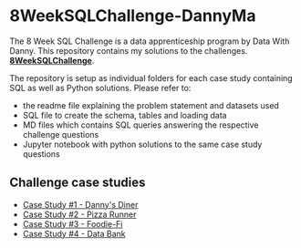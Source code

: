 # 8WeekSQLChallenge-DannyMa
The 8 Week SQL Challenge is a data apprenticeship program by Data With Danny. This repository contains my solutions to the challenges. **[8WeekSQLChallenge](https://8weeksqlchallenge.com)**.

The repository is setup as individual folders for each case study containing SQL as well as Python solutions.
Please refer to:
- the readme file explaining the problem statement and datasets used
- SQL file to create the schema, tables and loading data
- MD files which contains SQL queries answering the respective challenge questions
- Jupyter notebook with python solutions to the same case study questions


## Challenge case studies
* [Case Study #1 - Danny's Diner](https://github.com/LilyElizabethJohn/8WeekSQLChallenge-DannyMa)
* [Case Study #2 - Pizza Runner](https://github.com/LilyElizabethJohn/8WeekSQLChallenge-DannyMa)
* [Case Study #3 - Foodie-Fi](https://github.com/LilyElizabethJohn/8WeekSQLChallenge-DannyMa)
* [Case Study #4 - Data Bank](https://github.com/LilyElizabethJohn/8WeekSQLChallenge-DannyMa)

